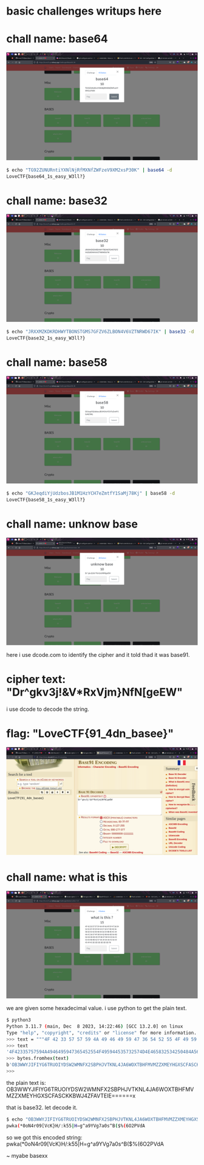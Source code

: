 # basic challenges writups here

# chall name: base64

![](./images/base64.png)

```bash
$ echo "TG92ZUNURntiYXNlNjRfMXNfZWFzeV9XM2xsP30K" | base64 -d
LoveCTF{base64_1s_easy_W3ll?}

```


# chall name: base32
![](./images/base32.png)
```bash
$ echo "JRXXMZKDKRDHWYTBONSTGMS7GFZV6ZLBON4V6VZTNRWD67IK" | base32 -d
LoveCTF{base32_1s_easy_W3ll?}
```
# chall name: base58
![](./images/base58.png)

```bash
$ echo "GKJeqdiYjUdzbosJB1M1HzYCH7eZmtfY1SaMj78Kj" | base58 -d
LoveCTF{base58_1s_easy_W3ll?}

```
# chall name: unknow base 
![](./images/unknow_base.png)

here i use dcode.com to identify the cipher and it told thad it was base91.
# cipher text: "Dr^gkv3j!&V*RxVjm}NfN[geEW"
i use dcode to decode the string.
# flag:  "LoveCTF{91_4dn_basee}"

![](./images/unknow_base_result.png)


# chall name: what is this 
![](./images/what_is_this.png)

we are given some hexadecimal value.
i use python to get  the plain text. 
```bash
$ python3
Python 3.11.7 (main, Dec  8 2023, 14:22:46) [GCC 13.2.0] on linux
Type "help", "copyright", "credits" or "license" for more information.
>>> text = """4F 42 33 57 57 59 4A 49 46 49 59 47 36 54 52 55 4F 49 59 44 53 57 32 57 4D 4E 46 58 32 53 42 50 48 4A 56 54 4B 4E 4C 34 4A 41 36 57 4F 58 54 42 48 46 4D 56 4D 5A 5A 58 4D 45 59 48 47 58 53 43 46 41 53 43 4B 4B 42 57 4A 34 5A 46 41 56 54 45 49 45 3D 3D 3D 3D 3D 3D 78""".replace(" ", '')
>>> text
'4F42335757594A4946495947365452554F495944535732574D4E465832534250484A56544B4E4C344A4136574F58544248464D564D5A5A584D45594847585343464153434B4B42574A345A464156544549453D3D3D3D3D3D78'
>>> bytes.fromhex(text)
b'OB3WWYJIFIYG6TRUOIYDSW2WMNFX2SBPHJVTKNL4JA6WOXTBHFMVMZZXMEYHGXSCFASCKKBWJ4ZFAVTEIE======x'
>>>
```
the plain text is: OB3WWYJIFIYG6TRUOIYDSW2WMNFX2SBPHJVTKNL4JA6WOXTBHFMVMZZXMEYHGXSCFASCKKBWJ4ZFAVTEIE======x

that is base32.
let decode it.
```bash
$ echo "OB3WWYJIFIYG6TRUOIYDSW2WMNFX2SBPHJVTKNL4JA6WOXTBHFMVMZZXMEYHGXSCFASCKKBWJ4ZFAVTEIE======" | base32 -d
pwka(*0oN4r09[VcK}H/:k55|H=g^a9YVg7a0s^B($%(6O2PVdA
```
so we got this encoded string: pwka(*0oN4r09[VcK}H/:k55|H=g^a9YVg7a0s^B($%(6O2PVdA

~ myabe basexx
